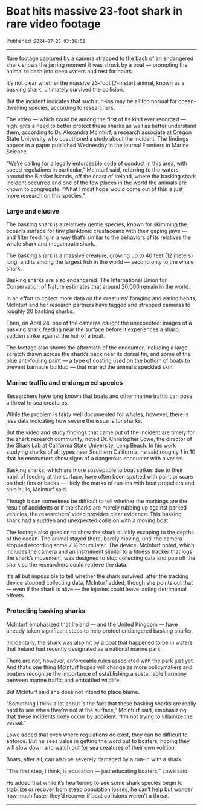 # Boat hits massive 23-foot shark in rare video footage

Published :`2024-07-25 03:16:51`

---

Rare footage captured by a camera strapped to the back of an endangered shark shows the jarring moment it was struck by a boat — prompting the animal to dash into deep waters and rest for hours.

It’s not clear whether the massive 23-foot (7-meter) animal, known as a basking shark, ultimately survived the collision.

But the incident indicates that such run-ins may be all too normal for ocean-dwelling species, according to researchers.

The video — which could be among the first of its kind ever recorded — highlights a need to better protect these sharks as well as better understand them, according to Dr. Alexandra McInturf, a research associate at Oregon State University who coauthored a study about the incident. The findings appear in a paper published Wednesday in the journal Frontiers in Marine Science.

“We’re calling for a legally enforceable code of conduct in this area, with speed regulations in particular,” McInturf said, referring to the waters around the Blasket Islands, off the coast of Ireland, where the basking shark incident occurred and one of the few places in the world the animals are known to congregate. “What I most hope would come out of this is just more research on this species.”

### Large and elusive

The basking shark is a relatively gentle species, known for skimming the ocean’s surface for tiny planktonic crustaceans with their gaping jaws — and filter feeding in a way that’s similar to the behaviors of its relatives the whale shark and megamouth shark.

The basking shark is a massive creature, growing up to 40 feet (12 meters) long, and is among the largest fish in the world — second only to the whale shark.

Basking sharks are also endangered. The International Union for Conservation of Nature estimates that around 20,000 remain in the world.

In an effort to collect more data on the creatures’ foraging and eating habits, McInturf and her research partners have tagged and strapped cameras to roughly 20 basking sharks.

Then, on April 24, one of the cameras caught the unexpected: images of a basking shark feeding near the surface before it experiences a sharp, sudden strike against the hull of a boat.

The footage also shows the aftermath of the encounter, including a large scratch drawn across the shark’s back near its dorsal fin, and some of the blue anti-fouling paint — a type of coating used on the bottom of boats to prevent barnacle buildup — that marred the animal’s speckled skin.

### Marine traffic and endangered species

Researchers have long known that boats and other marine traffic can pose a threat to sea creatures.

While the problem is fairly well documented for whales, however, there is less data indicating how severe the issue is for sharks.

But the video and study findings that came out of the incident are timely for the shark research community, noted Dr. Christopher Lowe, the director of the Shark Lab at California State University, Long Beach. In his work studying sharks of all types near Southern California, he said roughly 1 in 10 that he encounters show signs of a dangerous encounter with a vessel.

Basking sharks, which are more susceptible to boat strikes due to their habit of feeding at the surface, have often been spotted with paint or scars on their fins or backs — likely the marks of run-ins with boat propellers and ship hulls, McInturf said.

Though it can sometimes be difficult to tell whether the markings are the result of accidents or if the sharks are merely rubbing up against parked vehicles, the researchers’ video provides clear evidence: This basking shark had a sudden and unexpected collision with a moving boat.

The footage also goes on to show the shark quickly escaping to the depths of the ocean. The animal stayed there, barely moving, until the camera stopped recording some 7 ½ hours later. The device, McInturf noted, which includes the camera and an instrument similar to a fitness tracker that logs the shark’s movement, was designed to stop collecting data and pop off the shark so the researchers could retrieve the data.

It’s all but impossible to tell whether the shark survived  after the tracking device stopped collecting data, McInturf added, though she points out that — even if the shark is alive — the injuries could leave lasting detrimental effects.

### Protecting basking sharks

McInturf emphasized that Ireland — and the United Kingdom — have already taken significant steps to help protect endangered basking sharks.

Incidentally, the shark was also hit by a boat that happened to be in waters that Ireland had recently designated as a national marine park.

There are not, however, enforceable rules associated with the park just yet. And that’s one thing McInturf hopes will change as more policymakers and boaters recognize the importance of establishing a sustainable harmony between marine traffic and embattled wildlife.

But McInturf said she does not intend to place blame.

“Something I think a lot about is the fact that these basking sharks are really hard to see when they’re not at the surface,” McInturf said, emphasizing that these incidents likely occur by accident. “I’m not trying to villainize the vessel.”

Lowe added that even where regulations do exist, they can be difficult to enforce. But he sees value in getting the word out to boaters, hoping they will slow down and watch out for sea creatures of their own volition.

Boats, after all, can also be severely damaged by a run-in with a shark.

“The first step, I think, is education — just educating boaters,” Lowe said.

He added that while it’s heartening to see some shark species begin to stabilize or recover from steep population losses, he can’t help but wonder how much faster they’d recover if boat collisions weren’t a threat.

---

